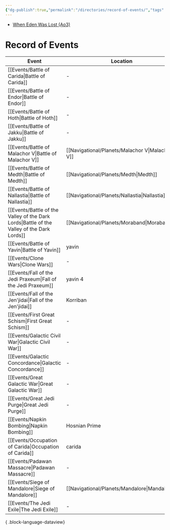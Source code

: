 ```yaml
---
{"dg-publish":true,"permalink":"/directories/record-of-events/","tags":["meta"]}
---
```


- [When Eden Was Lost (Ao3)](https://archiveofourown.org/works/19334440/chapters/45992584)
# Record of Events

| Event                                                                                        | Location                                           | Year                                       | Type       |
| -------------------------------------------------------------------------------------------- | -------------------------------------------------- | ------------------------------------------ | ---------- |
| [[Events/Battle of Carida\|Battle of Carida]]                                             | \-                                                 | \-                                         | Battle     |
| [[Events/Battle of Endor\|Battle of Endor]]                                               | \-                                                 | \-                                         | Battle     |
| [[Events/Battle of Hoth\|Battle of Hoth]]                                                 | \-                                                 | \-                                         | Battle     |
| [[Events/Battle of Jakku\|Battle of Jakku]]                                               | \-                                                 | \-                                         | Battle     |
| [[Events/Battle of Malachor V\|Battle of Malachor V]]                                     | [[Navigational/Planets/Malachor V\|Malachor V]] | 3960 BBY                                   | Battle     |
| [[Events/Battle of Medth\|Battle of Medth]]                                               | [[Navigational/Planets/Medth\|Medth]]           | [[Directories/Timeline#31 ABY\|31 ABY]] | Battle     |
| [[Events/Battle of Nallastia\|Battle of Nallastia]]                                       | [[Navigational/Planets/Nallastia\|Nallastia]]   | \-                                         | Battle     |
| [[Events/Battle of the Valley of the Dark Lords\|Battle of the Valley of the Dark Lords]] | [[Navigational/Planets/Moraband\|Moraband]]     | \-                                         | Battle     |
| [[Events/Battle of Yavin\|Battle of Yavin]]                                               | yavin                                              | \-                                         | Battle     |
| [[Events/Clone Wars\|Clone Wars]]                                                         | \-                                                 | \-                                         | War        |
| [[Events/Fall of the Jedi Praxeum\|Fall of the Jedi Praxeum]]                             | yavin 4                                            | \-                                         | Battle     |
| [[Events/Fall of the Jen'jidai\|Fall of the Jen'jidai]]                                   | Korriban                                           | \-                                         | Battle     |
| [[Events/First Great Schism\|First Great Schism]]                                         | \-                                                 | \-                                         | \-         |
| [[Events/Galactic Civil War\|Galactic Civil War]]                                         | \-                                                 | \-                                         | Era        |
| [[Events/Galactic Concordance\|Galactic Concordance]]                                     | \-                                                 | \-                                         | Event      |
| [[Events/Great Galactic War\|Great Galactic War]]                                         | \-                                                 | \-                                         | War        |
| [[Events/Great Jedi Purge\|Great Jedi Purge]]                                             | \-                                                 | \-                                         | \-         |
| [[Events/Napkin Bombing\|Napkin Bombing]]                                                 | Hosnian Prime                                      | \-                                         | Event      |
| [[Events/Occupation of Carida\|Occupation of Carida]]                                     | carida                                             | \-                                         | Occupation |
| [[Events/Padawan Massacre\|Padawan Massacre]]                                             | \-                                                 | \-                                         | Event      |
| [[Events/Siege of Mandalore\|Siege of Mandalore]]                                         | [[Navigational/Planets/Mandalore\|Mandalore]]   | [[Directories/Timeline#19 BBY\|19 BBY]] | Occupation |
| [[Events/The Jedi Exile\|The Jedi Exile]]                                                 | \-                                                 | \-                                         | Event      |

{ .block-language-dataview}